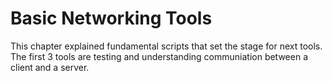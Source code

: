 # Basic Networking Tools
This chapter explained fundamental scripts that set the stage for next tools.
The first 3 tools are testing and understanding communiation between a client and a server.
